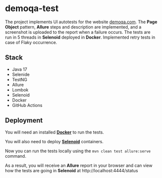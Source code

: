 # demoqa-test

The project implements UI autotests for the website [demoqa.com](https://demoqa.com). The **Page Object** pattern, **Allure** steps and description are implemented, and a screenshot is uploaded to the report when a failure occurs. The tests are run in 5 threads in **Selenoid** deployed in **Docker**. Implemented retry tests in case of Flaky occurrence.

## Stack
- Java 17
- Selenide
- TestNG
- Allure
- Lombok
- Selenoid
- Docker
- GitHub Actions

## Deployment

You will need an installed **[Docker](https://www.docker.com/products/docker-desktop/)** to run the tests.

You will also need to deploy **[Selenoid](https://aerokube.com/selenoid/latest/)** containers.

Now you can run the tests locally using the `mvn clean test allure:serve` command.

As a result, you will receive an **Allure** report in your browser and can view how the tests are going in **Selenoid** at http://localhost:4444/status
